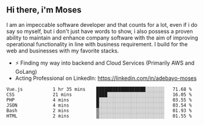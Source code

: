 ## Hi there, i'm Moses

I am an impeccable software developer and that counts for a lot, even if i do say so myself, but i don't just have words to show, i also possess a proven ability to maintain and enhance company software with the aim of improving operational functionality in line with business requirement. I build for the web and businesses with my favorite stacks.
- ⚡ Finding my way into backend and Cloud Services (Primarily AWS and GoLang)
- Acting Professional on LinkedIn: https://linkedin.com/in/adebayo-moses

<!--START_SECTION:waka-->

```text
Vue.js           1 hr 35 mins    ██████████████████░░░░░░░   71.68 %
CSS              21 mins         ████░░░░░░░░░░░░░░░░░░░░░   16.05 %
PHP              4 mins          █░░░░░░░░░░░░░░░░░░░░░░░░   03.55 %
JSON             4 mins          █░░░░░░░░░░░░░░░░░░░░░░░░   03.54 %
Bash             2 mins          ▒░░░░░░░░░░░░░░░░░░░░░░░░   01.93 %
HTML             2 mins          ▒░░░░░░░░░░░░░░░░░░░░░░░░   01.55 %
```

<!--END_SECTION:waka-->
